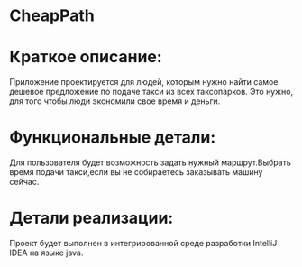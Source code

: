 # CheapPath

# Краткое описание:

Приложение проектируется для людей, которым нужно найти самое дешевое предложение по подаче такси из всех таксопарков. 
Это нужно, для того чтобы люди экономили свое время и деньги.

# Функциональные детали:

Для пользователя будет возможность задать нужный маршрут.Выбрать время подачи такси,если вы не собираетесь заказывать машину сейчас.

# Детали реализации:

Проект будет выполнен в интегрированной среде разработки IntelliJ IDEA на языке java.
